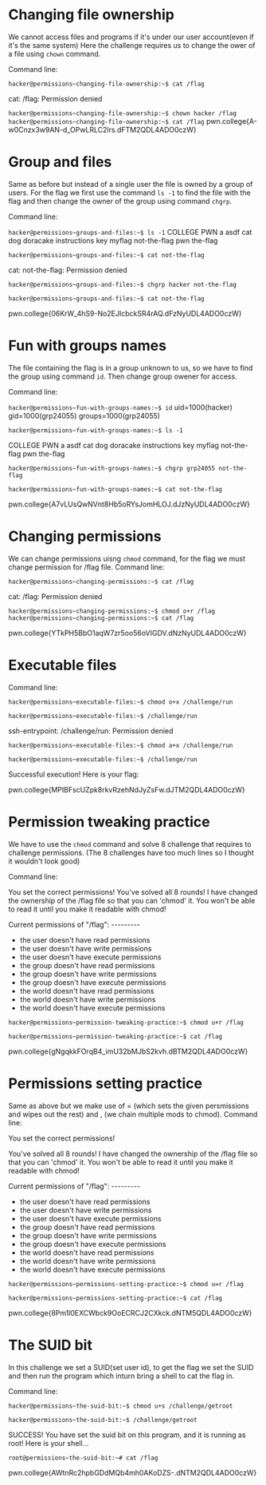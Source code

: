 # Changing file ownership
We cannot access files and programs if it's under our user account(even if it's the same system)
Here the challenge requires us to change the ower of a file using `chown` command.

Command line:

`hacker@permissions~changing-file-ownership:~$ cat /flag`

cat: /flag: Permission denied

`hacker@permissions~changing-file-ownership:~$ chown hacker /flag`
`hacker@permissions~changing-file-ownership:~$ cat /flag`
pwn.college{A-w0Cnzx3w9AN-d_OPwLRLC2lrs.dFTM2QDL4ADO0czW}

# Group and files
Same as before but instead of a single user the file is owned by a group of users.
For the flag we first use the command `ls -1` to find the file with the flag and then change the owner of the group using command `chgrp`.

Command line:

`hacker@permissions~groups-and-files:~$ ls -1`
COLLEGE
PWN
a
asdf
cat
dog
doracake
instructions
key
myflag
not-the-flag
pwn
the-flag

`hacker@permissions~groups-and-files:~$ cat not-the-flag`

cat: not-the-flag: Permission denied

`hacker@permissions~groups-and-files:~$ chgrp hacker not-the-flag`

`hacker@permissions~groups-and-files:~$ cat not-the-flag`

pwn.college{06KrW_4hS9-No2EJIcbckSR4rAQ.dFzNyUDL4ADO0czW}

# Fun with groups names
The file containing the flag is in a group unknown to us, so we have to find the group using command `id`.
Then change group owener for access.

Command line:

`hacker@permissions~fun-with-groups-names:~$ id`
uid=1000(hacker) gid=1000(grp24055) groups=1000(grp24055)

`hacker@permissions~fun-with-groups-names:~$ ls -1`

COLLEGE
PWN
a
asdf
cat
dog
doracake
instructions
key
myflag
not-the-flag
pwn
the-flag

`hacker@permissions~fun-with-groups-names:~$ chgrp grp24055 not-the-flag`

`hacker@permissions~fun-with-groups-names:~$ cat not-the-flag`

pwn.college{A7vLUsQwNVnt8Hb5oRYsJomHLOJ.dJzNyUDL4ADO0czW}

# Changing permissions
We can change permissions uisng `chmod` command, for the flag we must change permission for /flag file. 
Command line:

`hacker@permissions~changing-permissions:~$ cat /flag`

cat: /flag: Permission denied

`hacker@permissions~changing-permissions:~$ chmod o+r /flag`
`hacker@permissions~changing-permissions:~$ cat /flag`

pwn.college{YTkPH5BbO1aqW7zr5oo56oVIGDV.dNzNyUDL4ADO0czW}

# Executable files


Command line:

`hacker@permissions~executable-files:~$ chmod o+x /challenge/run`

`hacker@permissions~executable-files:~$ /challenge/run`

ssh-entrypoint: /challenge/run: Permission denied

`hacker@permissions~executable-files:~$ chmod a+x /challenge/run`

`hacker@permissions~executable-files:~$ /challenge/run`

Successful execution! Here is your flag:

pwn.college{MPIBFscUZpk8rkvRzehNdJyZsFw.dJTM2QDL4ADO0czW}

# Permission tweaking practice 
We have to use the `chmod` command and solve 8 challenge that requires to challenge permissions.
(The 8 challenges have too much lines so I thought it wouldn't look good)

Command line:

You set the correct permissions!
You've solved all 8 rounds! I have changed the ownership
of the /flag file so that you can 'chmod' it. You won't be able to read
it until you make it readable with chmod!

Current permissions of "/flag": ---------
-  the user doesn't have read permissions
- the user doesn't have write permissions
- the user doesn't have execute permissions
- the group doesn't have read permissions
- the group doesn't have write permissions
- the group doesn't have execute permissions
- the world doesn't have read permissions
- the world doesn't have write permissions
- the world doesn't have execute permissions

`hacker@permissions~permission-tweaking-practice:~$ chmod u+r /flag`

`hacker@permissions~permission-tweaking-practice:~$ cat /flag`

pwn.college{gNgqkkFOrqB4_imU32bMJbS2kvh.dBTM2QDL4ADO0czW}

# Permissions setting practice
Same as above but we make use of = (which sets the given persmissions and wipes out the rest) and , (we chain multiple mods to chmod).
Command line:

You set the correct permissions!

You've solved all 8 rounds! I have changed the ownership
of the /flag file so that you can 'chmod' it. You won't be able to read
it until you make it readable with chmod!

Current permissions of "/flag": ---------
- the user doesn't have read permissions
- the user doesn't have write permissions
- the user doesn't have execute permissions
- the group doesn't have read permissions
- the group doesn't have write permissions
- the group doesn't have execute permissions
- the world doesn't have read permissions
- the world doesn't have write permissions
- the world doesn't have execute permissions
  
`hacker@permissions~permissions-setting-practice:~$ chmod u=r /flag`

`hacker@permissions~permissions-setting-practice:~$ cat /flag`

pwn.college{8Pm1l0EXCWbck9OoECRCJ2CXkck.dNTM5QDL4ADO0czW}

# The SUID bit 
In this challenge we set a SUID(set user id), to get the flag we set the SUID and then run the program which inturn bring a shell to cat the flag in. 

Command line:

`hacker@permissions~the-suid-bit:~$ chmod u+s /challenge/getroot`

`hacker@permissions~the-suid-bit:~$ /challenge/getroot`

SUCCESS! You have set the suid bit on this program, and it is running as root!
Here is your shell...

`root@permissions~the-suid-bit:~# cat /flag`

pwn.college{AWtnRc2hpbGDdMQb4mh0AKoDZS-.dNTM2QDL4ADO0czW}
